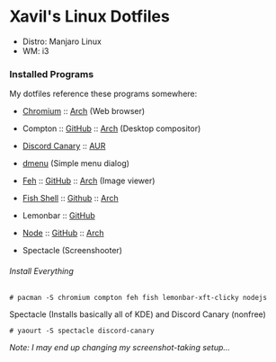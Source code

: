 # Xavil's Linux Dotfiles

- Distro: Manjaro Linux
- WM: i3

### Installed Programs

My dotfiles reference these programs somewhere:

- [Chromium](https://www.chromium.org/)
:: [Arch](https://www.archlinux.org/packages/extra/x86_64/chromium/) (Web browser)
- Compton :: [GitHub](https://github.com/chjj/compton) :: [Arch](https://www.archlinux.org/packages/community/x86_64/compton/) (Desktop compositor)
- [Discord Canary](https://discordapp.com) :: [AUR](https://aur.archlinux.org/packages/discord-canary)
- [dmenu](http://tools.suckless.org/dmenu/) (Simple menu dialog)
- [Feh](https://feh.finalrewind.org/) :: [GitHub](https://github.com/derf/feh) :: [Arch](https://www.archlinux.org/packages/extra/x86_64/feh/) (Image viewer)
- [Fish Shell](http://fishshell.com/) :: [Github](https://github.com/fish-shell/fish-shell) :: [Arch](https://www.archlinux.org/packages/community/x86_64/fish/)
- Lemonbar :: [GitHub](https://github.com/LemonBoy/bar)
- [Node](https://nodejs.org/en/) :: [GitHub](https://github.com/nodejs/node) :: [Arch](https://www.archlinux.org/packages/community/x86_64/nodejs/)


- Spectacle (Screenshooter)

###### Install Everything
```
# pacman -S chromium compton feh fish lemonbar-xft-clicky nodejs
```

Spectacle (Installs basically all of KDE) and Discord Canary (nonfree)

```
# yaourt -S spectacle discord-canary
```

*Note: I may end up changing my screenshot-taking setup...*
